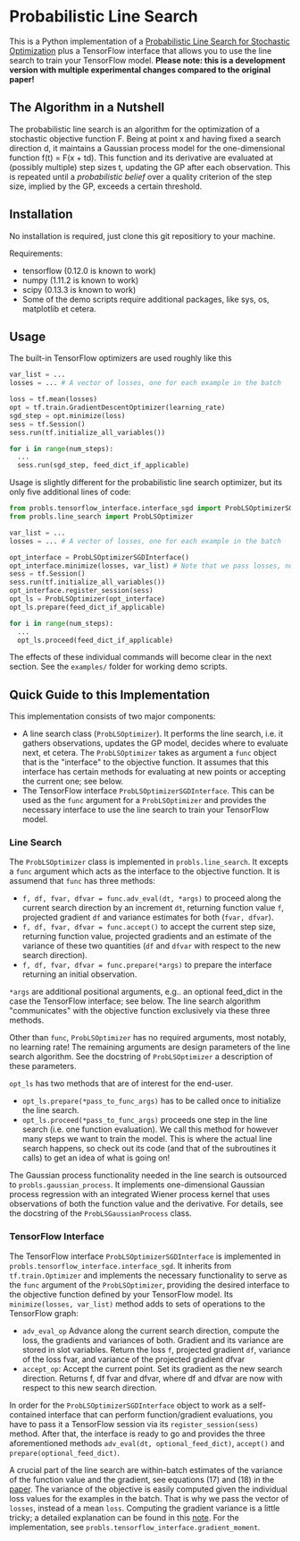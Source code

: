 # Probabilistic Line Search

This is a Python implementation of a [Probabilistic Line Search for Stochastic
Optimization][1] plus a TensorFlow interface that allows you to use the line
search to train your TensorFlow model. **Please note: this is a development version with multiple experimental changes compared to the original paper!**

## The Algorithm in a Nutshell
The probabilistic line search is an algorithm for the optimization of a
stochastic objective function F. Being at point x and having fixed a search
direction d, it maintains a Gaussian process model for the one-dimensional
function f(t) = F(x + td). This function and its derivative are evaluated at
(possibly multiple) step sizes t, updating the GP after each observation. This
is repeated until a _probabilistic belief_ over a quality criterion of the step
size, implied by the GP, exceeds a certain threshold.

## Installation

No installation is required, just clone this git repositiory to your machine.

Requirements:
- tensorflow (0.12.0 is known to work)
- numpy (1.11.2 is known to work)
- scipy (0.13.3 is known to work)
- Some of the demo scripts require additional packages, like sys, os, matplotlib
  et cetera.

## Usage

The built-in TensorFlow optimizers are used roughly like this

```python
var_list = ...
losses = ... # A vector of losses, one for each example in the batch

loss = tf.mean(losses)
opt = tf.train.GradientDescentOptimizer(learning_rate)
sgd_step = opt.minimize(loss)
sess = tf.Session()
sess.run(tf.initialize_all_variables())

for i in range(num_steps):
  ...
  sess.run(sgd_step, feed_dict_if_applicable)
```

Usage is slightly different for the probabilistic line search optimizer, but its only five additional lines of code:

```python
from probls.tensorflow_interface.interface_sgd import ProbLSOptimizerSGDInterface
from probls.line_search import ProbLSOptimizer

var_list = ...
losses = ... # A vector of losses, one for each example in the batch

opt_interface = ProbLSOptimizerSGDInterface()
opt_interface.minimize(losses, var_list) # Note that we pass losses, not an aggregate mean loss
sess = tf.Session()
sess.run(tf.initialize_all_variables())
opt_interface.register_session(sess)
opt_ls = ProbLSOptimizer(opt_interface)
opt_ls.prepare(feed_dict_if_applicable)

for i in range(num_steps):
  ...
  opt_ls.proceed(feed_dict_if_applicable)
```

The effects of these individual commands will become clear in the next section.
See the ``examples/`` folder for working demo scripts.


## Quick Guide to this Implementation

This implementation consists of two major components:
- A line search class (``ProbLSOptimizer``). It performs the line search, i.e. it gathers observations, updates the GP model, decides where to evaluate next, et cetera. The ``ProbLSOptimizer`` takes as argument a ``func`` object that is the "interface" to the objective function. It assumes that this interface has certain methods for evaluating at new points or accepting the current one; see below.
- The TensorFlow interface ``ProbLSOptimizerSGDInterface``. This can be used as the ``func`` argument for a ``ProbLSOptimizer`` and provides the necessary interface to use the line search to train your TensorFlow model.

### Line Search

The ``ProbLSOptimizer`` class is implemented in ``probls.line_search``. It
excepts a ``func`` argument which acts as the interface to the objective function.
It is assumend that ``func`` has three methods:
- ``f, df, fvar, dfvar = func.adv_eval(dt, *args)`` to proceed along the current search
  direction by an increment ``dt``, returning function value ``f``, projected gradient ``df``
  and variance estimates for both (``fvar, dfvar``).
- ``f, df, fvar, dfvar = func.accept()`` to accept the current step size,
  returning function value, projected gradients and an estimate of the variance
  of these two quantities (``df`` and ``dfvar`` with respect to the new search direction).
- ``f, df, fvar, dfvar = func.prepare(*args)`` to prepare the interface returning an
  initial observation.

``*args`` are additional positional arguments, e.g.. an optional feed_dict in the case the TensorFlow interface; see below.
The line search algorithm "communicates" with the objective function exclusively via these three methods.

Other than ``func``, ``ProbLSOptimizer`` has no required arguments, most notably, no learning rate!
The remaining arguments are design parameters of the line search algorithm. See the docstring of ``ProbLSOptimizer`` a description of these parameters.

``opt_ls`` has two methods that are of interest for the end-user.
- ``opt_ls.prepare(*pass_to_func_args)`` has to be called once to initialize the line search.
- ``opt_ls.proceed(*pass_to_func_args)`` proceeds one step in the line search (i.e. one
function evaluation). We call this method for however many steps we want to train the model. This is where
the actual line search happens, so check out its code (and that of the subroutines it calls) to get an idea of what is going on!

The Gaussian process functionality needed in the line search is outsourced to
``probls.gaussian_process``. It implements one-dimensional Gaussian process regression with an integrated
Wiener process kernel that uses observations of both the function value and the
derivative. For details, see the docstring of the ``ProbLSGaussianProcess`` class.

### TensorFlow Interface

The TensorFlow interface ``ProbLSOptimizerSGDInterface`` is implemented in ``probls.tensorflow_interface.interface_sgd``.
It inherits from ``tf.train.Optimizer`` and implements the necessary functionality to serve as the ``func`` argument of the ``ProbLSOptimizer``, providing the
desired interface to the objective function defined by your TensorFlow model.
Its ``minimize(losses, var_list)`` method adds to sets of operations to the TensorFlow graph:
- ``adv_eval_op``
  Advance along the current search direction, compute the loss,
  the gradients and variances of both. Gradient and its variance are stored
  in slot variables. Return the loss ``f``, projected gradient ``df``,
  variance of the loss fvar, and variance of the projected gradient dfvar
- ``accept_op``:
  Accept the current point. Set its gradient as the new search direction.
  Returns f, df fvar and dfvar, where df and dfvar are now with respect to this new search direction.

In order for the ``ProbLSOptimizerSGDInterface`` object to work as a self-contained
interface that can perform function/gradient evaluations, you have to pass it a
TensorFlow session via its ``register_session(sess)`` method. After that, the interface is
ready to go and provides the three aforementioned methods ``adv_eval(dt, optional_feed_dict)``, ``accept()`` and ``prepare(optional_feed_dict)``.

A crucial part of the line search are within-batch estimates of the variance of the function 
value and the gradient, see equations (17) and (18) in the [paper][1]. The variance
of the objective is easily computed given the individual loss values for the examples
in the batch. That is why we pass the vector of ``losses``, instead of a mean ``loss``.
Computing the gradient variance is a little tricky; a detailed explanation can be found in this [note][2].
For the implementation, see ``probls.tensorflow_interface.gradient_moment``.

[1]: https://arxiv.org/abs/1502.02846
[2]: https://drive.google.com/open?id=0B0adgqwcMJK5aDNaQ2Q4ZmhCQzA
